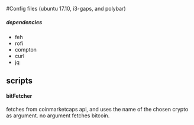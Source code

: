 #Config files (ubuntu 17.10, i3-gaps, and polybar)

##### dependencies
- feh 
- rofi
- compton
- curl
- jq


## scripts
#### bitFetcher
fetches from coinmarketcaps api, and uses the name of the chosen crypto as argument. no argument fetches bitcoin.
